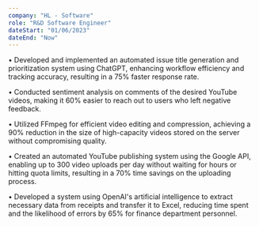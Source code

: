 ```yaml
---
company: "HL - Software"
role: "R&D Software Engineer"
dateStart: "01/06/2023"
dateEnd: "Now"
---
```


• Developed and implemented an automated issue title generation and prioritization system using ChatGPT, enhancing workflow efficiency and tracking accuracy, resulting in a 75% faster response rate.

• Conducted sentiment analysis on comments of the desired YouTube videos, making it 60% easier to reach out to users who left negative feedback.

• Utilized FFmpeg for efficient video editing and compression, achieving a 90% reduction in the size of high-capacity videos stored on the server without compromising quality.

• Created an automated YouTube publishing system using the Google API, enabling up to 300 video uploads per day without waiting for hours or hitting quota limits, resulting in a 70% time savings on the uploading process.

• Developed a system using OpenAI's artificial intelligence to extract necessary data from receipts and transfer it to Excel, reducing time spent and the likelihood of errors by 65% for finance department personnel.
